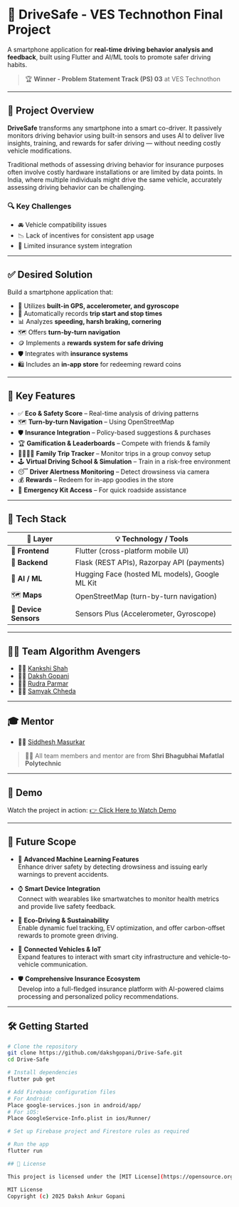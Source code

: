 # 🚗 DriveSafe - VES Technothon Final Project

A smartphone application for **real-time driving behavior analysis and feedback**, built using Flutter and AI/ML tools to promote safer driving habits.

> 🏆 **Winner - Problem Statement Track (PS) 03** at VES Technothon

---

## 🚀 Project Overview

**DriveSafe** transforms any smartphone into a smart co-driver. It passively monitors driving behavior using built-in sensors and uses AI to deliver live insights, training, and rewards for safer driving — without needing costly vehicle modifications.

Traditional methods of assessing driving behavior for insurance purposes often involve costly hardware installations or are limited by data points. In India, where multiple individuals might drive the same vehicle, accurately assessing driving behavior can be challenging.

### 🔍 Key Challenges

- 🚘 Vehicle compatibility issues  
- 📉 Lack of incentives for consistent app usage  
- 🧾 Limited insurance system integration  

---

## ✅ Desired Solution

Build a smartphone application that:

- 📍 Utilizes **built-in GPS, accelerometer, and gyroscope**  
- 📲 Automatically records **trip start and stop times**  
- 📊 Analyzes **speeding, harsh braking, cornering**  
- 🗺️ Offers **turn-by-turn navigation**  
- 🪙 Implements a **rewards system for safe driving**  
- 🛡️ Integrates with **insurance systems**  
- 🛍️ Includes an **in-app store** for redeeming reward coins  

---

## 🌟 Key Features

- ✅ **Eco & Safety Score** – Real-time analysis of driving patterns  
- 🗺️ **Turn-by-turn Navigation** – Using OpenStreetMap  
- 🛡️ **Insurance Integration** – Policy-based suggestions & purchases  
- 🏆 **Gamification & Leaderboards** – Compete with friends & family  
- 👨‍👩‍👧‍👦 **Family Trip Tracker** – Monitor trips in a group convoy setup  
- 🕹️ **Virtual Driving School & Simulation** – Train in a risk-free environment  
- 😴 **Driver Alertness Monitoring** – Detect drowsiness via camera  
- 💰 **Rewards** – Redeem for in-app goodies in the store  
- 🚨 **Emergency Kit Access** – For quick roadside assistance  

---

## 🧱 Tech Stack

| 🧩 Layer              | 💡 Technology / Tools                              |
|-----------------------|----------------------------------------------------|
| 🎨 **Frontend**       | Flutter (cross-platform mobile UI)                 |
| 🔧 **Backend**        | Flask (REST APIs), Razorpay API (payments)         |
| 🤖 **AI / ML**        | Hugging Face (hosted ML models), Google ML Kit     |
| 🗺️ **Maps**          | OpenStreetMap (turn-by-turn navigation)            |
| 📱 **Device Sensors** | Sensors Plus (Accelerometer, Gyroscope)            |

---

## 👨‍💻 Team Algorithm Avengers

- 👩‍💻 [Kankshi Shah](https://www.linkedin.com/in/kankshi-shah-76539a258/)
- 👨‍💻 [Daksh Gopani](https://www.linkedin.com/in/daksh-gopani-a13993251/)
- 👨‍💻 [Rudra Parmar](https://www.linkedin.com/in/rudra-parmar-089125245/)
- 👨‍💻 [Samyak Chheda](https://www.linkedin.com/in/samyakchheda/)

---

## 🎓 Mentor

- 🧑‍🏫 [Siddhesh Masurkar](https://www.linkedin.com/in/siddheshumasurkar/)

> 👨‍🏫 All team members and mentor are from **Shri Bhagubhai Mafatlal Polytechnic**

---

## 🎥 Demo

Watch the project in action: [👉 Click Here to Watch Demo](https://drive.google.com/file/d/1_vqGQ8FS_t18ntLF5lBJl3pa_3Pn3Hqz/view?usp=drivesdk)  

---

## 🔮 Future Scope

- 🤖 **Advanced Machine Learning Features**  
  Enhance driver safety by detecting drowsiness and issuing early warnings to prevent accidents.

- ⌚ **Smart Device Integration**  
  Connect with wearables like smartwatches to monitor health metrics and provide live safety feedback.

- 🌱 **Eco-Driving & Sustainability**  
  Enable dynamic fuel tracking, EV optimization, and offer carbon-offset rewards to promote green driving.

- 🚗 **Connected Vehicles & IoT**  
  Expand features to interact with smart city infrastructure and vehicle-to-vehicle communication.

- 🛡️ **Comprehensive Insurance Ecosystem**  
  Develop into a full-fledged insurance platform with AI-powered claims processing and personalized policy recommendations.

---

## 🛠️ Getting Started

```bash
# Clone the repository
git clone https://github.com/dakshgopani/Drive-Safe.git
cd Drive-Safe

# Install dependencies
flutter pub get

# Add Firebase configuration files
# For Android:
Place google-services.json in android/app/
# For iOS:
Place GoogleService-Info.plist in ios/Runner/

# Set up Firebase project and Firestore rules as required

# Run the app
flutter run

## 📝 License

This project is licensed under the [MIT License](https://opensource.org/licenses/MIT).

MIT License  
Copyright (c) 2025 Daksh Ankur Gopani
